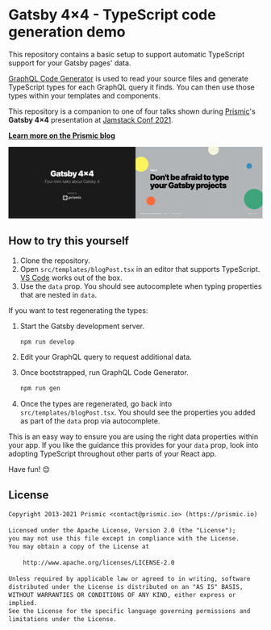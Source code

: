 # Gatsby 4×4 - TypeScript code generation demo

This repository contains a basic setup to support automatic TypeScript support for your Gatsby pages' data.

[GraphQL Code Generator][gql-codegen] is used to read your source files and generate TypeScript types for each GraphQL query it finds. You can then use those types within your templates and components.

This repository is a companion to one of four talks shown during [Prismic][prismic]'s **Gatsby 4×4** presentation at [Jamstack Conf 2021][jamstackconf].

[**Learn more on the Prismic blog**][prismic-blog]

![Gatsby 4×4 - Don't be afraid to type your Gatsby projects](./poster.png)

## How to try this yourself

1. Clone the repository.
2. Open `src/templates/blogPost.tsx` in an editor that supports TypeScript. [VS Code][vscode] works out of the box.
3. Use the `data` prop. You should see autocomplete when typing properties that are nested in `data`.

If you want to test regenerating the types:

1. Start the Gatsby development server.

   ```sh
   npm run develop
   ```

2. Edit your GraphQL query to request additional data.

3. Once bootstrapped, run GraphQL Code Generator.

   ```sh
   npm run gen
   ```

4. Once the types are regenerated, go back into `src/templates/blogPost.tsx`. You should see the properties you added as part of the `data` prop via autocomplete.

This is an easy way to ensure you are using the right data properties within your app. If you like the guidance this provides for your `data` prop, look into adopting TypeScript throughout other parts of your React app.

Have fun! 😊

## License

```
Copyright 2013-2021 Prismic <contact@prismic.io> (https://prismic.io)

Licensed under the Apache License, Version 2.0 (the "License");
you may not use this file except in compliance with the License.
You may obtain a copy of the License at

    http://www.apache.org/licenses/LICENSE-2.0

Unless required by applicable law or agreed to in writing, software
distributed under the License is distributed on an "AS IS" BASIS,
WITHOUT WARRANTIES OR CONDITIONS OF ANY KIND, either express or implied.
See the License for the specific language governing permissions and
limitations under the License.
```

<!-- Links -->

[prismic]: https://prismic.io
[prismic-blog]: https://prismic.io/blog
[gql-codegen]: https://www.graphql-code-generator.com/
[jamstackconf]: https://jamstackconf.com/
[vscode]: https://code.visualstudio.com/

